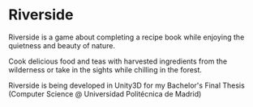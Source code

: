 # **Riverside**

Riverside is a game about completing a recipe book while enjoying the quietness and beauty of nature. 

Cook delicious food and teas with harvested ingredients from the wilderness or take in the sights while chilling in the forest.

Riverside is being developed in Unity3D for my Bachelor's Final Thesis (Computer Science @ Universidad Politécnica de Madrid)